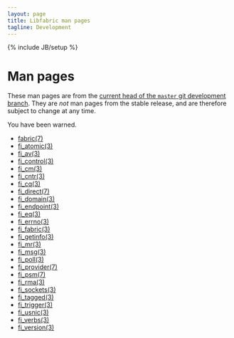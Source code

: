 ```yaml
---
layout: page
title: Libfabric man pages
tagline: Development
---
```

{% include JB/setup %}

# Man pages

These man pages are from the [current head of the `master` git
development branch](https://github.com/ofiwg/libfabric/tree/master).
They are *not* man pages from the stable release, and are therefore
subject to change at any time.

You have been warned.

* [fabric(7)](fabric.7.html)
* [fi_atomic(3)](fi_atomic.3.html)
* [fi_av(3)](fi_av.3.html)
* [fi_control(3)](fi_control.3.html)
* [fi_cm(3)](fi_cm.3.html)
* [fi_cntr(3)](fi_cntr.3.html)
* [fi_cq(3)](fi_cq.3.html)
* [fi_direct(7)](fi_direct.7.html)
* [fi_domain(3)](fi_domain.3.html)
* [fi_endpoint(3)](fi_endpoint.3.html)
* [fi_eq(3)](fi_eq.3.html)
* [fi_errno(3)](fi_errno.3.html)
* [fi_fabric(3)](fi_fabric.3.html)
* [fi_getinfo(3)](fi_getinfo.3.html)
* [fi_mr(3)](fi_mr.3.html)
* [fi_msg(3)](fi_msg.3.html)
* [fi_poll(3)](fi_poll.3.html)
* [fi_provider(7)](fi_provider.7.html)
* [fi_psm(7)](fi_psm.7.html)
* [fi_rma(3)](fi_rma.3.html)
* [fi_sockets(3)](fi_sockets.3.html)
* [fi_tagged(3)](fi_tagged.3.html)
* [fi_trigger(3)](fi_trigger.3.html)
* [fi_usnic(3)](fi_usnic.3.html)
* [fi_verbs(3)](fi_verbs.3.html)
* [fi_version(3)](fi_version.3.html)
